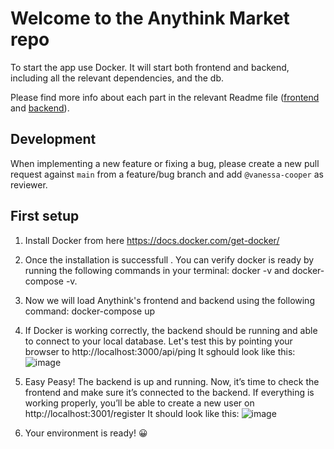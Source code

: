 # Welcome to the Anythink Market repo

To start the app use Docker. It will start both frontend and backend, including all the relevant dependencies, and the db.

Please find more info about each part in the relevant Readme file ([frontend](frontend/readme.md) and [backend](backend/README.md)).

## Development

When implementing a new feature or fixing a bug, please create a new pull request against `main` from a feature/bug branch and add `@vanessa-cooper` as reviewer.

## First setup

1. Install Docker from here https://docs.docker.com/get-docker/

2. Once the installation is successfull . You can verify docker is ready by running the following commands in your terminal: docker -v and docker-compose -v.

3. Now we will load Anythink's frontend and backend using the following command: docker-compose up

4. If Docker is working correctly, the backend should be running and able to connect to your local database.
   Let's test this by pointing your browser to http://localhost:3000/api/ping
   It sghould look like this:
   ![image](https://user-images.githubusercontent.com/62787867/182322551-b112f068-5c80-4a92-9827-b77d1a309b49.png)

5. Easy Peasy! The backend is up and running.
   Now, it’s time to check the frontend and make sure it’s connected to the backend.
   If everything is working properly, you’ll be able to create a new user on http://localhost:3001/register
   It should look like this:
   ![image](https://user-images.githubusercontent.com/62787867/182323811-061e25e5-78ad-41b2-a33c-7a13c08581ad.png)
   
6. Your environment is ready! 😀


